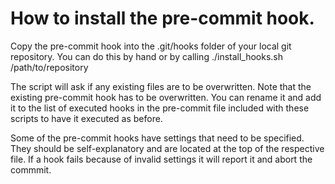 How to install the pre-commit hook.
====================================

Copy the pre-commit hook into the .git/hooks folder of your local git
repository. You can do this by hand or by calling
./install_hooks.sh /path/to/repository

The script will ask if any existing files are to be overwritten.
Note that the existing pre-commit hook has to be overwritten.
You can rename it and add it to the list of executed hooks in the
pre-commit file included with these scripts to have it executed as
before.

Some of the pre-commit hooks have settings that need to be specified.
They should be self-explanatory and are located at the top of the
respective file. If a hook fails because of invalid settings it will
report it and abort the commmit.
